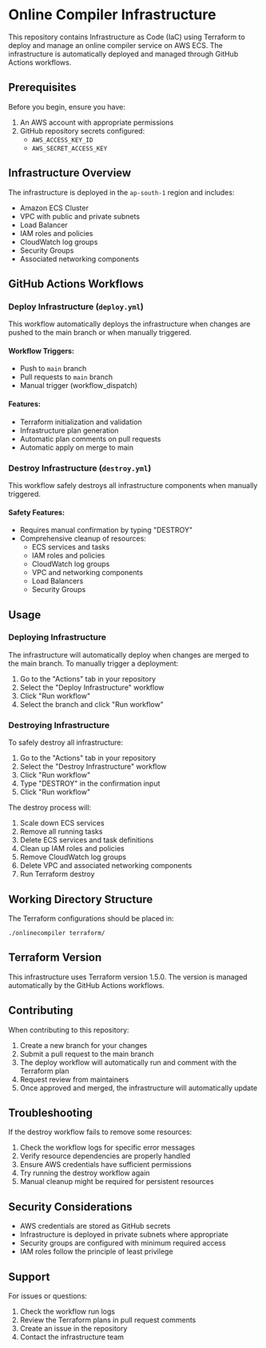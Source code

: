 # Online Compiler Infrastructure

This repository contains Infrastructure as Code (IaC) using Terraform to deploy and manage an online compiler service on AWS ECS. The infrastructure is automatically deployed and managed through GitHub Actions workflows.

## Prerequisites

Before you begin, ensure you have:

1. An AWS account with appropriate permissions
2. GitHub repository secrets configured:
   - `AWS_ACCESS_KEY_ID`
   - `AWS_SECRET_ACCESS_KEY`

## Infrastructure Overview

The infrastructure is deployed in the `ap-south-1` region and includes:
- Amazon ECS Cluster
- VPC with public and private subnets
- Load Balancer
- IAM roles and policies
- CloudWatch log groups
- Security Groups
- Associated networking components

## GitHub Actions Workflows

### Deploy Infrastructure (`deploy.yml`)

This workflow automatically deploys the infrastructure when changes are pushed to the main branch or when manually triggered.

#### Workflow Triggers:
- Push to `main` branch
- Pull requests to `main` branch
- Manual trigger (workflow_dispatch)

#### Features:
- Terraform initialization and validation
- Infrastructure plan generation
- Automatic plan comments on pull requests
- Automatic apply on merge to main

### Destroy Infrastructure (`destroy.yml`)

This workflow safely destroys all infrastructure components when manually triggered.

#### Safety Features:
- Requires manual confirmation by typing "DESTROY"
- Comprehensive cleanup of resources:
  - ECS services and tasks
  - IAM roles and policies
  - CloudWatch log groups
  - VPC and networking components
  - Load Balancers
  - Security Groups

## Usage

### Deploying Infrastructure

The infrastructure will automatically deploy when changes are merged to the main branch. To manually trigger a deployment:

1. Go to the "Actions" tab in your repository
2. Select the "Deploy Infrastructure" workflow
3. Click "Run workflow"
4. Select the branch and click "Run workflow"

### Destroying Infrastructure

To safely destroy all infrastructure:

1. Go to the "Actions" tab in your repository
2. Select the "Destroy Infrastructure" workflow
3. Click "Run workflow"
4. Type "DESTROY" in the confirmation input
5. Click "Run workflow"

The destroy process will:
1. Scale down ECS services
2. Remove all running tasks
3. Delete ECS services and task definitions
4. Clean up IAM roles and policies
5. Remove CloudWatch log groups
6. Delete VPC and associated networking components
7. Run Terraform destroy

## Working Directory Structure

The Terraform configurations should be placed in:
```
./onlinecompiler terraform/
```

## Terraform Version

This infrastructure uses Terraform version 1.5.0. The version is managed automatically by the GitHub Actions workflows.

## Contributing

When contributing to this repository:
1. Create a new branch for your changes
2. Submit a pull request to the main branch
3. The deploy workflow will automatically run and comment with the Terraform plan
4. Request review from maintainers
5. Once approved and merged, the infrastructure will automatically update

## Troubleshooting

If the destroy workflow fails to remove some resources:
1. Check the workflow logs for specific error messages
2. Verify resource dependencies are properly handled
3. Ensure AWS credentials have sufficient permissions
4. Try running the destroy workflow again
5. Manual cleanup might be required for persistent resources

## Security Considerations

- AWS credentials are stored as GitHub secrets
- Infrastructure is deployed in private subnets where appropriate
- Security groups are configured with minimum required access
- IAM roles follow the principle of least privilege

## Support

For issues or questions:
1. Check the workflow run logs
2. Review the Terraform plans in pull request comments
3. Create an issue in the repository
4. Contact the infrastructure team
